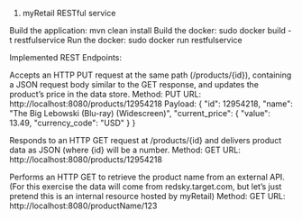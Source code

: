 1.	myRetail RESTful service

Build the application: mvn clean install
Build the docker: sudo docker build -t restfulservice
Run the docker: sudo docker run restfulservice

Implemented REST Endpoints:

Accepts an HTTP PUT request at the same path (/products/{id}), containing a JSON request body similar to the GET response, and updates the product’s price in the data store.
Method: PUT
URL: http://localhost:8080/products/12954218
Payload:
{
  "id": 12954218,
  "name": "The Big Lebowski (Blu-ray) (Widescreen)",
  "current_price": {
    "value": 13.49,
    "currency_code": "USD"
  }
}


Responds to an HTTP GET request at /products/{id} and delivers product data as JSON (where {id} will be a number. 
Method: GET
URL: http://localhost:8080/products/12954218


Performs an HTTP GET to retrieve the product name from an external API. (For this exercise the data will come from redsky.target.com, but let’s just pretend this is an internal resource hosted by myRetail)
Method: GET 
URL: http://localhost:8080/productName/123

